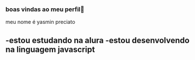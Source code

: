 ### boas vindas ao meu perfil👋

meu nome é yasmin preciato

-estou estudando na alura
-estou desenvolvendo na linguagem javascript
-
